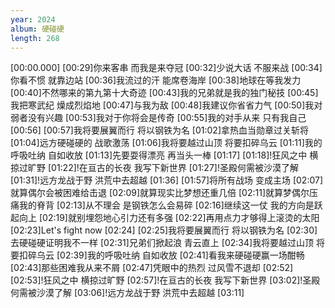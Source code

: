 ```yaml
---
year: 2024
album: 硬碰硬
length: 268
---
```

[00:00.000]
[00:29]你来客串 而我是来夺冠
[00:32]少说大话 不服来战
[00:34]你看不惯 就靠边站
[00:36]我流过的汗 能席卷海岸
[00:38]地球在等我发力
[00:40]不然哪来的第九第十大奇迹
[00:43]我的兄弟就是我的独门秘技
[00:45]我把寒武纪 燥成烈焰地
[00:47]与我为敌
[00:48]我建议你省省力气
[00:50]我对弱者没有兴趣
[00:53]我对于你将会是传奇
[00:55]我的对手从来 只有我自己
[00:56]
[00:57]我将要展翼而行 将以钢铁为名
[01:02]拿热血当勋章过关斩将
[01:04]远方硬碰硬的 战歌激荡
[01:06]我将要越过山顶 将要扣碎乌云
[01:11]我的呼吸吐纳 自如收放
[01:13]先要耍得漂亮 再当头一棒
[01:17]
[01:18]!狂风之中 横掠过旷野
[01:22]!在亘古的长夜 我写下新世界
[01:27]!圣殿何需被沙漠了解
[01:31]!远方龙战于野 洪荒中去超越
[01:36]
[01:57]将所有战场 变成主场
[02:07]就算偶尔会被困难给击退
[02:09]就算现实比梦想还重几倍
[02:11]就算梦偶尔压痛我的脊背
[02:13]从不理会 是钢铁怎么会易碎
[02:16]继续这一仗 我的方向是跃起向上
[02:19]就别埋怨地心引力还有多强
[02:22]再用点力才够得上滚烫的太阳
[02:23]Let's fight now
[02:24]
[02:25]我将要展翼而行 将以钢铁为名
[02:30]去硬碰硬证明我不一样
[02:31]兄弟们掀起浪 青云直上
[02:34]我将要越过山顶 将要扣碎乌云
[02:39]我的呼吸吐纳 自如收放
[02:41]看我来硬碰硬赢一场酣畅
[02:43]那些困难我从来不屑
[02:47]凭眼中的热烈 过风雪不退却
[02:52]
[02:53]!狂风之中 横掠过旷野
[02:57]!在亘古的长夜 我写下新世界
[03:02]!圣殿何需被沙漠了解
[03:06]!远方龙战于野 洪荒中去超越
[03:11]
